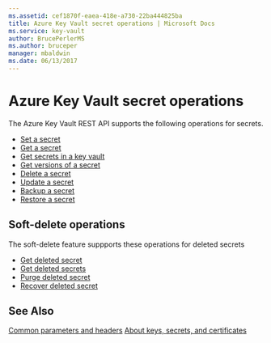```yaml
---
ms.assetid: cef1870f-eaea-418e-a730-22ba444825ba
title: Azure Key Vault secret operations | Microsoft Docs
ms.service: key-vault
author: BrucePerlerMS
ms.author: bruceper
manager: mbaldwin
ms.date: 06/13/2017
---
```

# Azure Key Vault secret operations

The Azure Key Vault REST API supports the following operations for secrets.

- [Set a secret](../../docs-ref-autogen/keyvault/SetSecret.json)
- [Get a secret](../../docs-ref-autogen/keyvault/GetSecret.json)
- [Get secrets in a key vault](../../docs-ref-autogen/keyvault/GetSecrets.json)
- [Get versions of a secret](../../docs-ref-autogen/keyvault/GetSecretVersions.json)
- [Delete a secret](../../docs-ref-autogen/keyvault/DeleteSecret.json)
- [Update a secret](../../docs-ref-autogen/keyvault/UpdateSecret.json)
- [Backup a secret](../../docs-ref-autogen/keyvault/BackupSecret.json)
- [Restore a secret](../../docs-ref-autogen/keyvault/RestoreSecret.json)

## Soft-delete operations

The soft-delete feature suppports these operations for deleted secrets

- [Get deleted secret](../../docs-ref-autogen/keyvault/GetDeletedSecret.json)
- [Get deleted secrets](../../docs-ref-autogen/keyvault/GetDeletedSecrets.json)
- [Purge deleted secret](../../docs-ref-autogen/keyvault/PurgeDeletedSecret.json)
- [Recover deleted secret](../../docs-ref-autogen/keyvault/RecoverDeletedSecret.json)





## See Also
[Common parameters and headers](common-parameters-and-headers.md)
[About keys, secrets, and certificates](about-keys--secrets-and-certificates.md)
